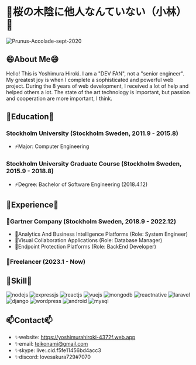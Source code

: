 # 👋桜の木陰に他人なんていない（小林）👋
![Prunus-Accolade-sept-2020](https://github.com/lovesakura729/lovesakura729/assets/126082098/c58d43e3-643f-44b4-bdca-2e8a3046f1c5)

## 😄About Me😄
Hello! This is Yoshimura Hiroki. I am a "DEV FAN", not a "senior engineer". My greatest joy is when I complete a sophisticated and powerful web project. During the 8 years of web development, I received a lot of help and helped others a lot. The state of the art technology is important, but passion and cooperation are more important, I think.

## 🌱Education🌱
### Stockholm University (Stockholm Sweden, 2011.9 - 2015.8)
- ⚡Major: Computer Engineering
### Stockholm University Graduate Course (Stockholm Sweden, 2015.9 - 2018.8)
- ⚡Degree: Bachelor of Software Engineering (2018.4.12)

## 👯Experience👯
### 💬Gartner Company (Stockholm Sweden, 2018.9 - 2022.12)
- 🔭Analytics And Business Intelligence Platforms (Role: System Engineer)
- 🔭Visual Collaboration Applications (Role: Database Manager)
- 🔭Endpoint Protection Platforms (Role: BackEnd Developer)
### 💬Freelancer (2023.1 - Now)

## 🔭Skill🔭
![nodejs](https://github.com/lovesakura729/lovesakura729/assets/126082098/b6daaafe-4ab8-45dd-b22b-0badc62c380a)
![expressjs](https://github.com/lovesakura729/lovesakura729/assets/126082098/573eac20-87f0-4726-8d06-67403634f481)
![reactjs](https://github.com/lovesakura729/lovesakura729/assets/126082098/b9f9d988-b842-40d3-a127-8ae5be69f05d)
![vuejs](https://github.com/lovesakura729/lovesakura729/assets/126082098/d169790c-cf35-4233-a9d0-c02ea33b65af)
![mongodb](https://github.com/lovesakura729/lovesakura729/assets/126082098/848797a6-80b4-4406-a6e1-1cb262bff40d)
![reactnative](https://github.com/lovesakura729/lovesakura729/assets/126082098/841a631b-4607-4107-8d42-b3adfc425d3e)
![laravel](https://github.com/lovesakura729/lovesakura729/assets/126082098/c1bbb61f-4301-4cdd-85e5-417ce01775e4)
![django](https://github.com/lovesakura729/lovesakura729/assets/126082098/dcb7ff3e-c868-4f5a-8dbc-a0e986407083)
![wordpress](https://github.com/lovesakura729/lovesakura729/assets/126082098/e391a26d-00d1-41a9-9ced-f47e7955ceff)
![android](https://github.com/lovesakura729/lovesakura729/assets/126082098/a0a96cb3-eafd-4a30-99f4-6957687689d4)
![mysql](https://github.com/lovesakura729/lovesakura729/assets/126082098/c5195faf-4b3c-4eeb-9561-29b9a2d073c5)

## 📫Contact📫
- ✨website: https://yoshimurahiroki-4372f.web.app
- ✨email:   teikonami@gmail.com
- ✨skype:   live:.cid.f5fe11456bd4acc3
- ✨discord: lovesakura729#7070
